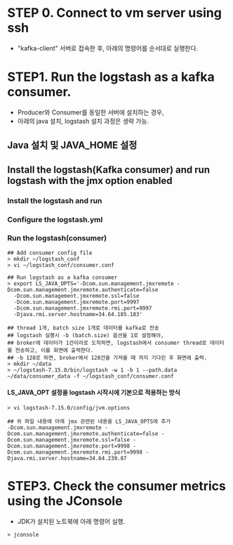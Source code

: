 # STEP 0. Connect to vm server using ssh
- "kafka-client" 서버로 접속한 후, 아래의 명령어를 순서대로 실행한다. 


# STEP1. Run the logstash as a kafka consumer.
- Producer와 Consumer를 동일한 서버에 설치하는 경우,
- 아래의 java 설치, logstash 설치 과정은 생략 가능.
## Java 설치 및 JAVA_HOME 설정
## Install the logstash(Kafka consumer) and run logstash with the jmx option enabled
### Install the logstash and run
### Configure the logstash.yml


### Run the logstash(consumer) 
```
## Add consumer config file 
> mkdir ~/logstash_conf
> vi ~/logstash_conf/consumer.conf

## Run logstash as a kafka consumer
> export LS_JAVA_OPTS='-Dcom.sun.management.jmxremote -Dcom.sun.management.jmxremote.authenticate=false 
  -Dcom.sun.management.jmxremote.ssl=false 
  -Dcom.sun.management.jmxremote.port=9997 
  -Dcom.sun.management.jmxremote.rmi.port=9997 
  -Djava.rmi.server.hostname=34.64.185.183'

## thread 1개, batch size 1개로 데이터를 kafka로 전송
## logstash 실행시 -b (batch.size) 옵션을 1로 설정해야, 
## broker에 데이터가 1건이라로 도착하면, logstash에서 consumer thread로 데이터를 전송하고, 이를 화면에 출력한다. 
## -b 128로 하면, broker에서 128건을 가져올 때 까지 기다린 후 화면에 출력.
> mkdir ~/data
> ~/logstash-7.15.0/bin/logstash -w 1 -b 1 --path.data ~/data/consumer_data -f ~/logstash_conf/consumer.conf
```

#### LS_JAVA_OPT 설정을 logstash 시작시에 기본으로 적용하는 방식
```
> vi logstash-7.15.0/config/jvm.options

## 위 파일 내용에 아래 jmx 관련된 내용을 LS_JAVA_OPTS에 추가
-Dcom.sun.management.jmxremote -Dcom.sun.management.jmxremote.authenticate=false -Dcom.sun.management.jmxremote.ssl=false -Dcom.sun.management.jmxremote.port=9998 -Dcom.sun.management.jmxremote.rmi.port=9998 -Djava.rmi.server.hostname=34.64.239.87
```


# STEP3. Check the consumer metrics using the JConsole
- JDK가 설치된 노트북에 아래 명령어 실행. 
```
> jconsole
```